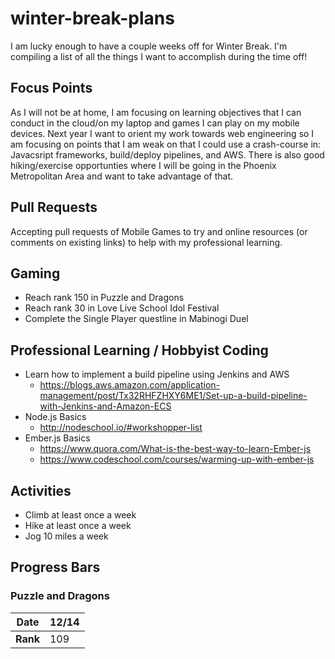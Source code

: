 # winter-break-plans
I am lucky enough to have a couple weeks off for Winter Break. I'm compiling a list of all the things I want to accomplish during the time off!

## Focus Points
As I will not be at home, I am focusing on learning objectives that I can conduct in the cloud/on my laptop and games I can play on my mobile devices. Next year I want to orient my work towards web engineering so I am focusing on points that I am weak on that I could use a crash-course in: Javacsript frameworks, build/deploy pipelines, and AWS. There is also good hiking/exercise opportunties where I will be going in the Phoenix Metropolitan Area and want to take advantage of that.

## Pull Requests
Accepting pull requests of Mobile Games to try and online resources (or comments on existing links) to help with my professional learning.

## Gaming
- Reach rank 150 in Puzzle and Dragons
- Reach rank 30 in Love Live School Idol Festival
- Complete the Single Player questline in Mabinogi Duel

## Professional Learning / Hobbyist Coding
- Learn how to implement a build pipeline using Jenkins and AWS
   - <https://blogs.aws.amazon.com/application-management/post/Tx32RHFZHXY6ME1/Set-up-a-build-pipeline-with-Jenkins-and-Amazon-ECS>
- Node.js Basics
   - <http://nodeschool.io/#workshopper-list>
- Ember.js Basics
   - <https://www.quora.com/What-is-the-best-way-to-learn-Ember-js>
   - <https://www.codeschool.com/courses/warming-up-with-ember-js>

## Activities
- Climb at least once a week
- Hike at least once a week
- Jog 10 miles a week
 
## Progress Bars

### Puzzle and Dragons
| Date | 12/14 |
| ---  | ---   |
| **Rank** | 109   |

